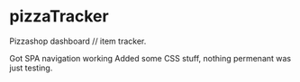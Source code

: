 # pizzaTracker
Pizzashop dashboard // item tracker.

Got SPA navigation working
Added some CSS stuff, nothing permenant was just testing.
